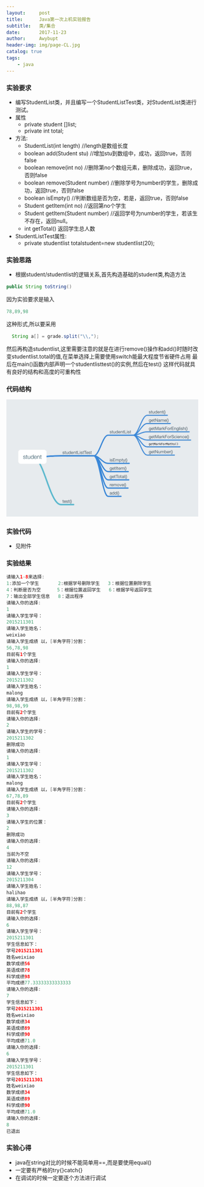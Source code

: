 ```yaml
---
layout:     post
title:      Java第一次上机实验报告
subtitle:   类/集合
date:       2017-11-23
author:     Awybupt
header-img: img/page-CL.jpg
catalog: true
tags:
    - java
---
```


### 实验要求
* 编写StudentList类，并且编写一个StudentListTest类，对StudentList类进行测试。
* 属性
    * private student []list;
    * private int total;
* 方法:
    * StudentList(int length)   //length是数组长度
    * boolean add(Student stu) //增加stu到数组中，成功，返回true，否则false
    * boolean remove(int no) //删除第no个数组元素，删除成功，返回true，否则false
    * boolean remove(Student number) //删除学号为number的学生，删除成功，返回true，否则false
    * boolean isEmpty() //判断数组是否为空，若是，返回true，否则false
    * Student getItem(int no) //返回第no个学生
    * Student getItem(Student number) //返回学号为number的学生，若该生不存在，返回null。
    * int getTotal() 返回学生总人数
* StudentListTest属性:
    * private studentlist totalstudent=new studentlist(20);
### 实验思路
* 根据student/studentlist的逻辑关系,首先构造基础的student类,构造方法

 ```java
 public String toString()
 ```
 因为实验要求是输入
 
 ```java
 78,89,98
 ```
 这种形式,所以要采用
 
 ```java
   String a[] = grade.split("\\,");
 ```
 然后再构造studentlist,这里需要注意的就是在进行remove()操作和add()时随时改变studentlist.total的值,在菜单选择上需要使用switch能最大程度节省硬件占用
 最后在main()函数内部声明一个studentlisttest()的实例,然后在test()
 这样代码就具有良好的结构和高度的可重构性
### 代码结构
![](https://github.com/Awybupt/Awybupt.github.io/blob/master/img/page-java-struct.jpg)


### 实验代码
* 见附件
### 实验结果

```java
请输入1-8来选择:
1:添加一个学生       2:根据学号删除学生   3：根据位置删除学生
4：判断是否为空      5：根据位置返回学生   6：根据学号返回学生
7：输出全部学生信息   8：退出程序
请输入你的选择:
1
请输入学生学号：
2015211301
请输入学生姓名：
weixiao
请输入学生成绩 以，[半角字符]分割：
56,78,98
目前有1个学生
请输入你的选择:
1
请输入学生学号：
2015211302
请输入学生姓名：
malong
请输入学生成绩 以，[半角字符]分割：
98,98,99
目前有2个学生
请输入你的选择:
2
请输入学生的学号：
2015211302
删除成功
请输入你的选择:
1
请输入学生学号：
2015211302
请输入学生姓名：
malong
请输入学生成绩 以，[半角字符]分割：
67,78,89
目前有2个学生
请输入你的选择:
3
请输入学生的位置：
2
删除成功
请输入你的选择:
4
当前为不空
请输入你的选择:
12
请输入学生学号：
2015211304
请输入学生姓名：
halihao
请输入学生成绩 以，[半角字符]分割：
88,98,87
目前有2个学生
请输入你的选择:
6
请输入学生学号：
2015211301
学生信息如下：
学号2015211301
姓名weixiao
数学成绩56
英语成绩78
科学成绩98
平均成绩77.33333333333333
请输入你的选择:
7
学生信息如下：
学号2015211301
姓名weixiao
数学成绩34
英语成绩89
科学成绩90
平均成绩71.0
请输入你的选择:
6
请输入学生学号：
2015211301
学生信息如下：
学号2015211301
姓名weixiao
数学成绩34
英语成绩89
科学成绩90
平均成绩71.0
请输入你的选择:
8
已退出
```

### 实验心得
* java在string对比的时候不能简单用==,而是要使用equal()
* 一定要有严格的try{}catch{}
* 在调试的时候一定要逐个方法进行调试

